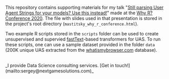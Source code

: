 This repository contains supporting materials for my talk "[Still parsing User Agent Strings for your models? Use this instead!](https://github.com/WhyR2020/abstracts/blob/master/text_mining/still_parsing_user_agent_strings_for_your_models_use_this_instead.md)" made at the [Why R? Conference 2020](https://2020.whyr.pl/). The file with slides used in that presentation is stored in the project's root directory (`mastitsky_why_r_conference.html`).

Two example R scripts stored in the `scripts` folder can be used to create unsupervised and supervied [fastText](https://fasttext.cc/docs/en/support.html)-based transformers for UAS. To run these scripts, one can use a sample dataset provided in the folder `data` (200K unique UAS extracted from the [whatismybrowser.com](https://www.whatismybrowser.com/) database).

<br>
_I provide Data Science consulting services. [Get in touch!](mailto:sergey@nextgamesolutions.com)_